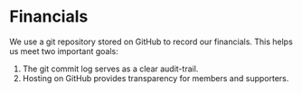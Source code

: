 Financials
==========

We use a git repository stored on GitHub to record our financials. This helps us meet two important goals:

1.	The git commit log serves as a clear audit-trail.
2.	Hosting on GitHub provides transparency for members and supporters.
